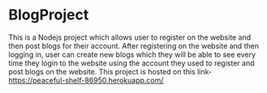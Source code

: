 # BlogProject
This is a Nodejs project which allows user to register on the website and then post blogs for their account. After registering on the website and then logging in, user can create new blogs which they will be able to see every time they login to the website using the account they used to register and post blogs on the website.
This project is hosted on this link- https://peaceful-shelf-86950.herokuapp.com/
